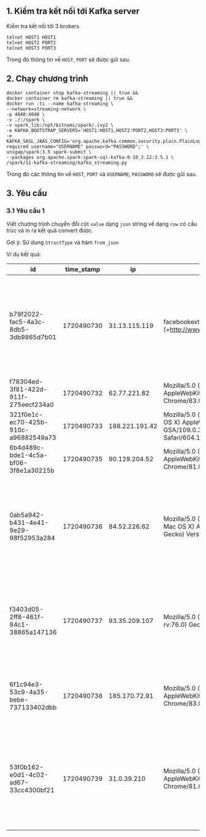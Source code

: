 ## 1. Kiểm tra kết nối tới Kafka server

Kiểm tra kết nối tới 3 brokers

```shell
telnet HOST1 HOST1
telnet HOST2 PORT2
telnet HOST3 PORT3 
```

Trong đó thông tin về `HOST`, `PORT` sẽ được gửi sau.

## 2. Chạy chương trình

```shell
docker container stop kafka-streaming || true &&
docker container rm kafka-streaming || true &&
docker run -ti --name kafka-streaming \
--network=streaming-network \
-p 4040:4040 \
-v ./:/spark \
-v spark_lib:/opt/bitnami/spark/.ivy2 \
-e KAFKA_BOOTSTRAP_SERVERS='HOST1:HOST1,HOST2:PORT2,HOST3:PORT3' \
-e KAFKA_SASL_JAAS_CONFIG='org.apache.kafka.common.security.plain.PlainLoginModule required username="USERNAME" password="PASSWORD";' \
unigap/spark:3.5 spark-submit \
--packages org.apache.spark:spark-sql-kafka-0-10_2.12:3.5.1 \
/spark/11-kafka-streaming/kafka_streaming.py
```

Trong đó các thông tin về `HOST`, `PORT` và `USERNAME`, `PASSWORD` sẽ được gửi sau.

## 3. Yêu cầu

### 3.1 Yêu cầu 1

Viết chương trình chuyển đổi cột `value` dạng `json` string về dạng `row` có cấu trúc và in ra kết quả convert được.

Gợi ý: Sử dụng `StructType` và hàm `from_json`

Ví dụ kết quả:

| id                                   | time_stamp | ip             | user_agent                                                                                                                                     | resolution | device_id                            | api_version | store_id | local_time          | show_recommendation | current_url                                                                                                                                                                                   | referrer_url                                                                                                     | email_address | collection                    | product_id | option                                                                                                                                                                     |
|--------------------------------------|------------|----------------|------------------------------------------------------------------------------------------------------------------------------------------------|------------|--------------------------------------|-------------|----------|---------------------|---------------------|-----------------------------------------------------------------------------------------------------------------------------------------------------------------------------------------------|------------------------------------------------------------------------------------------------------------------|---------------|-------------------------------|------------|----------------------------------------------------------------------------------------------------------------------------------------------------------------------------|
| b79f2022-fac5-4a3c-8db5-3db9865d7b01 | 1720490730 | 31.13.115.119  | facebookexternalhit/1.1 (+http://www.facebook.com/externalhit_uatext.php)                                                                      | 2000x2000  | 616d29db-ae66-4ac7-9a71-e61d77f6f586 | 1.0         | 12       | 2024-07-09 09:05:30 | NULL                | https://www.glamira.fr/glamira-earring-diletta.html?fbclid=IwAR2uTEgE8b5-McEYkhj9CiSk2FA4DCDj8FNUonm4_hoDfoA2htej6KqS-3E                                                                      | https://www.facebook.com/                                                                                        |               | view_product_detail           | 98054      | [{option_label -> alloy, option_id -> 174760, value_label -> , value_id -> 1349287}, {option_label -> diamond, option_id -> 174761, value_label -> , value_id -> 1349312}] |
| f78304ed-3f81-422d-911f-275eecf234a0 | 1720490732 | 62.77.221.82   | Mozilla/5.0 (Windows NT 10.0; Win64; x64) AppleWebKit/537.36 (KHTML, like Gecko) Chrome/83.0.4103.61 Safari/537.36                             | 1280x720   | d78cfb2f-9fb0-4922-96ef-128adeed6340 | 1.0         | 46       | 2024-07-09 09:05:32 | true                | https://www.glamira.hu/cabochon-ekszerek/                                                                                                                                                     | https://www.glamira.hu/gyemant-gyuruk/gyemant/                                                                   |               | view_listing_page             | NULL       | NULL                                                                                                                                                                       |
| 321f0e1c-ec70-425b-910c-a96882549a73 | 1720490733 | 188.221.191.42 | Mozilla/5.0 (iPhone; CPU iPhone OS 13_4 like Mac OS X) AppleWebKit/605.1.15 (KHTML, like Gecko) GSA/109.0.312706133 Mobile/15E148 Safari/604.1 | 414x896    | f8bc595b-e507-4dbd-9426-f5ebbbd2085e | 1.0         | 7        | 2024-07-09 09:05:33 | true                | https://www.glamira.co.uk/premium-rings/sapphire/                                                                                                                                             | https://www.glamira.co.uk/premium-rings/black-diamond/                                                           |               | view_listing_page             | NULL       | NULL                                                                                                                                                                       |
| 6b4d489c-bde1-4c5a-bf06-3f8e1a30215b | 1720490735 | 90.129.204.52  | Mozilla/5.0 (Linux; Android 9; SM-A105FN) AppleWebKit/537.36 (KHTML, like Gecko) Chrome/81.0.4044.117 Mobile Safari/537.36                     | 320x676    | 909867a4-802d-4a85-ac4d-b7d7eb29099b | 1.0         | 19       | 2024-07-09 09:05:35 | true                | https://www.glamira.se/?gclid=Cj0KCQjwlN32BRCCARIsADZ-J4v5hNKn1d5TWorsu5gNRcdc0tRy1IZJ0wF2Ls1t4dQhLJmq17R8mPcaAsuzEALw_wcB                                                                    | https://www.google.com/                                                                                          |               | search_box_action             | NULL       | NULL                                                                                                                                                                       |
| 0ab5a942-b431-4e41-9e29-98f52953a284 | 1720490736 | 84.52.226.62   | Mozilla/5.0 (iPhone; CPU iPhone OS 13_4_1 like Mac OS X) AppleWebKit/605.1.15 (KHTML, like Gecko) Version/13.1 Mobile/15E148 Safari/604.1      | 414x896    | 6c90309f-b390-46f8-a650-27b2b831000f | 1.0         | 30       | 2024-07-09 09:05:36 | true                | https://www.glamira.no/glamira-ring-celine-2.0crt.html?alloy=white-585&diamond=diamond-sapphire&itm_source=recommendation&itm_medium=sorting                                                  | https://www.glamira.no/forlovelses-ring/rundt-slip/carat-1.00,2.00/                                              |               | view_product_detail           | 95217      | [{option_label -> alloy, option_id -> 330189, value_label -> , value_id -> 3264100}, {option_label -> diamond, option_id -> 330188, value_label -> , value_id -> 3264046}] |
| f3403d05-2ff8-461f-84c1-38865a147136 | 1720490737 | 93.35.209.107  | Mozilla/5.0 (Windows NT 10.0; Win64; x64; rv:76.0) Gecko/20100101 Firefox/76.0                                                                 | 1366x768   | e306d193-007a-4a05-af64-ae56fff8b665 | 1.0         | 14       | 2024-07-09 09:05:37 | true                | https://www.glamira.it/glamira-ring-alasha-0.8-crt.html?alloy=yellow-375&diamond=emerald&stone2=diamond-Brillant                                                                              | https://www.glamira.it/glamira-ring-alasha-1.0-crt.html?diamond=emerald&stone2=diamond-Brillant&alloy=yellow-375 |               | select_product_option_quality | 92164      | [{option_label -> stone/diamonds, option_id -> 323103, value_label -> emerald, value_id -> 2741249, quality -> AAA, quality_label -> AAA}]                                 |
| 6f1c94e3-53c9-4a35-bebe-737133402dbb | 1720490738 | 185.170.72.91  | Mozilla/5.0 (Windows NT 10.0; Win64; x64) AppleWebKit/537.36 (KHTML, like Gecko) Chrome/83.0.4103.61 Safari/537.36                             | 1920x1080  | dfa7a110-2f95-43f2-89f5-0647d0978445 | 1.0         | 19       | 2024-07-09 09:05:38 | true                | https://www.glamira.se/glamira-ring-cesarina.html?diamond=diamond-Brillant                                                                                                                    | https://www.glamira.se/diamantringar/diamant/                                                                    |               | select_product_option         | 98249      | [{option_label -> diamond, option_id -> 176523, value_label -> diamond-Brillant, value_id -> 1379759}]                                                                     |
| 53f0b162-e0d1-4c02-ad67-33cc4300bf21 | 1720490739 | 31.0.39.210    | Mozilla/5.0 (Linux; Android 10; SM-A705FN) AppleWebKit/537.36 (KHTML, like Gecko) Chrome/81.0.4044.138 Mobile Safari/537.36                    | 412x915    | a87d73bd-b914-4388-a634-75a9fb689a8e | 1.0         | 50       | 2024-07-09 09:05:39 | NULL                | https://www.glamira.pl/glamira-ring-marica.html?stone2=diamond-Swarovsky&alloy=yellow-375&diamond=fire-opal&keyword=&matchtype=&gclid=EAIaIQobChMI5IT_x_Tj6AIVi46aCh01Lg4lEAEYASABEgKOrPD_BwE |                                                                                                                  |               | view_product_detail           | 97877      | [{option_label -> alloy, option_id -> 324228, value_label -> , value_id -> 2756663}, {option_label -> diamond, option_id -> 324225, value_label -> , value_id -> 2756590}] |

